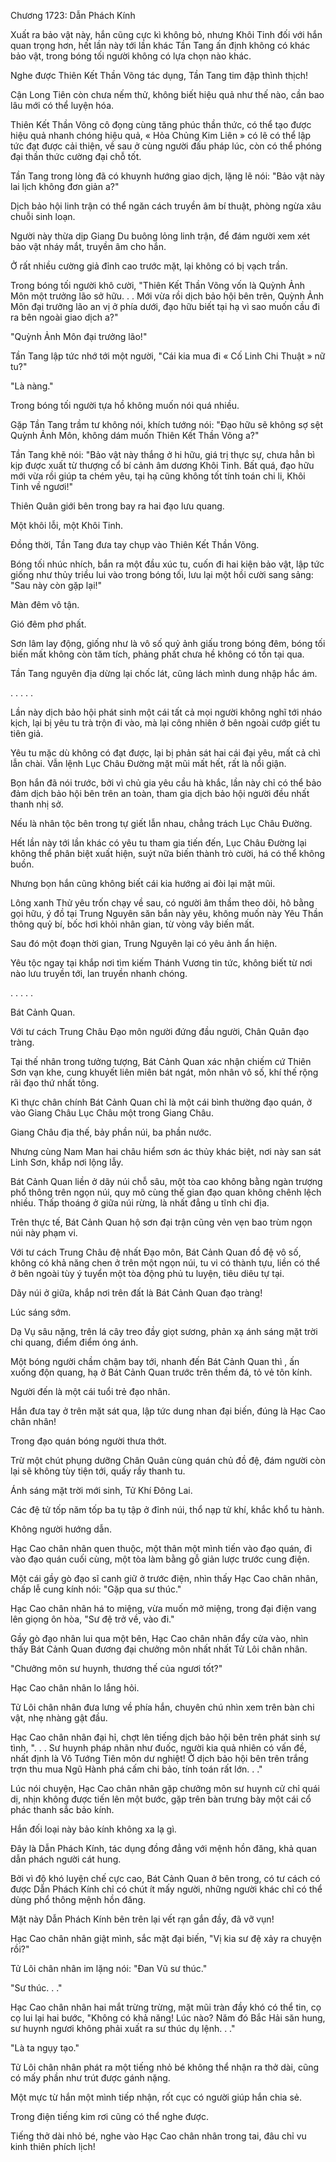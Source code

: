 




Chương 1723: Dẫn Phách Kính


Xuất ra bảo vật này, hắn cũng cực kì không bỏ, nhưng Khôi Tinh đối với hắn quan trọng hơn, hết lần này tới lần khác Tần Tang ấn định không có khác bảo vật, trong bóng tối người không có lựa chọn nào khác.

Nghe được Thiên Kết Thần Võng tác dụng, Tần Tang tim đập thình thịch!

Cận Long Tiên còn chưa nếm thử, không biết hiệu quả như thế nào, cần bao lâu mới có thể luyện hóa.

Thiên Kết Thần Võng cô đọng cùng tăng phúc thần thức, có thể tạo được hiệu quả nhanh chóng hiệu quả, « Hỏa Chủng Kim Liên » có lẽ có thể lập tức đạt được cải thiện, về sau ở cùng người đấu pháp lúc, còn có thể phóng đại thần thức cường đại chỗ tốt.

Tần Tang trong lòng đã có khuynh hướng giao dịch, lặng lẽ nói: "Bảo vật này lai lịch không đơn giản a?"

Dịch bảo hội linh trận có thể ngăn cách truyền âm bí thuật, phòng ngừa xâu chuỗi sinh loạn.

Người này thừa dịp Giang Du buông lỏng linh trận, để đám người xem xét bảo vật nháy mắt, truyền âm cho hắn.

Ở rất nhiều cường giả đỉnh cao trước mặt, lại không có bị vạch trần.

Trong bóng tối người khô cười, "Thiên Kết Thần Võng vốn là Quỳnh Ảnh Môn một trưởng lão sở hữu. . . Mới vừa rồi dịch bảo hội bên trên, Quỳnh Ảnh Môn đại trưởng lão an vị ở phía dưới, đạo hữu biết tại hạ vì sao muốn cầu đi ra bên ngoài giao dịch a?"

"Quỳnh Ảnh Môn đại trưởng lão!"

Tần Tang lập tức nhớ tới một người, "Cái kia mua đi « Cố Linh Chi Thuật » nữ tu?"

"Là nàng."

Trong bóng tối người tựa hồ không muốn nói quá nhiều.

Gặp Tần Tang trầm tư không nói, khích tướng nói: "Đạo hữu sẽ không sợ sệt Quỳnh Ảnh Môn, không dám muốn Thiên Kết Thần Võng a?"

Tần Tang khẽ nói: "Bảo vật này thắng ở hi hữu, giá trị thực sự, chưa hẳn bì kịp được xuất từ thượng cổ bí cảnh âm dương Khôi Tinh. Bất quá, đạo hữu mới vừa rồi giúp ta chém yêu, tại hạ cũng không tốt tính toán chi li, Khôi Tinh về ngươi!"

Thiên Quân giới bên trong bay ra hai đạo lưu quang.

Một khôi lỗi, một Khôi Tinh.

Đồng thời, Tần Tang đưa tay chụp vào Thiên Kết Thần Võng.

Bóng tối nhúc nhích, bắn ra một đầu xúc tu, cuốn đi hai kiện bảo vật, lập tức giống như thủy triều lui vào trong bóng tối, lưu lại một hồi cười sang sảng: "Sau này còn gặp lại!"

Màn đêm vô tận.

Gió đêm phơ phất.

Sơn lâm lay động, giống như là vô số quỷ ảnh giấu trong bóng đêm, bóng tối biến mất không còn tăm tích, phảng phất chưa hề không có tồn tại qua.

Tần Tang nguyên địa dừng lại chốc lát, cũng lách mình dung nhập hắc ám.

. . . . .

Lần này dịch bảo hội phát sinh một cái tất cả mọi người không nghĩ tới nháo kịch, lại bị yêu tu trà trộn đi vào, mà lại công nhiên ở bên ngoài cướp giết tu tiên giả.

Yêu tu mặc dù không có đạt được, lại bị phản sát hai cái đại yêu, mất cả chì lẫn chài. Vẫn lệnh Lục Châu Đường mặt mũi mất hết, rất là nổi giận.

Bọn hắn đã nói trước, bởi vì chủ gia yêu cầu hà khắc, lần này chỉ có thể bảo đảm dịch bảo hội bên trên an toàn, tham gia dịch bảo hội người đều nhất thanh nhị sở.

Nếu là nhân tộc bên trong tự giết lẫn nhau, chẳng trách Lục Châu Đường.

Hết lần này tới lần khác có yêu tu tham gia tiến đến, Lục Châu Đường lại không thể phân biệt xuất hiện, suýt nữa biến thành trò cười, há có thể không buồn.

Nhưng bọn hắn cũng không biết cái kia hướng ai đòi lại mặt mũi.

Lông xanh Thử yêu trốn chạy về sau, có người âm thầm theo dõi, hô bằng gọi hữu, ý đồ tại Trung Nguyên săn bắn này yêu, không muốn này Yêu Thần thông quỷ bí, bốc hơi khỏi nhân gian, từ vòng vây biến mất.

Sau đó một đoạn thời gian, Trung Nguyên lại có yêu ảnh ẩn hiện.

Yêu tộc ngay tại khắp nơi tìm kiếm Thánh Vương tin tức, không biết từ nơi nào lưu truyền tới, lan truyền nhanh chóng.

. . . . .

Bát Cảnh Quan.

Với tư cách Trung Châu Đạo môn người đứng đầu người, Chân Quân đạo tràng.

Tại thế nhân trong tưởng tượng, Bát Cảnh Quan xác nhận chiếm cứ Thiên Sơn vạn khe, cung khuyết liên miên bát ngát, môn nhân vô số, khí thế rộng rãi đạo thứ nhất tông.

Kì thực chân chính Bát Cảnh Quan chỉ là một cái bình thường đạo quán, ở vào Giang Châu Lục Châu một trong Giang Châu.

Giang Châu địa thế, bảy phần núi, ba phần nước.

Nhưng cùng Nam Man hai châu hiểm sơn ác thủy khác biệt, nơi này san sát Linh Sơn, khắp nơi lộng lẫy.

Bát Cảnh Quan liền ở dãy núi chỗ sâu, một tòa cao không bằng ngàn trượng phổ thông trên ngọn núi, quy mô cùng thế gian đạo quan không chênh lệch nhiều. Thấp thoáng ở giữa núi rừng, là nhất đẳng u tĩnh chi địa.

Trên thực tế, Bát Cảnh Quan hộ sơn đại trận cũng vẻn vẹn bao trùm ngọn núi này phạm vi.

Với tư cách Trung Châu đệ nhất Đạo môn, Bát Cảnh Quan đồ đệ vô số, không có khả năng chen ở trên một ngọn núi, tu vi có thành tựu, liền có thể ở bên ngoài tùy ý tuyển một tòa động phủ tu luyện, tiêu diêu tự tại.

Dãy núi ở giữa, khắp nơi trên đất là Bát Cảnh Quan đạo tràng!

Lúc sáng sớm.

Dạ Vụ sâu nặng, trên lá cây treo đầy giọt sương, phản xạ ánh sáng mặt trời chi quang, điểm điểm óng ánh.

Một bóng người chầm chậm bay tới, nhanh đến Bát Cảnh Quan thì , ấn xuống độn quang, hạ ở Bát Cảnh Quan trước trên thềm đá, tỏ vẻ tôn kính.

Người đến là một cái tuổi trẻ đạo nhân.

Hắn đưa tay ở trên mặt sát qua, lập tức dung nhan đại biến, đúng là Hạc Cao chân nhân!

Trong đạo quán bóng người thưa thớt.

Trừ một chút phụng dưỡng Chân Quân cùng quán chủ đồ đệ, đám người còn lại sẽ không tùy tiện tới, quấy rầy thanh tu.

Ánh sáng mặt trời mới sinh, Tử Khí Đông Lai.

Các đệ tử tốp năm tốp ba tụ tập ở đỉnh núi, thổ nạp tử khí, khắc khổ tu hành.

Không người hướng dẫn.

Hạc Cao chân nhân quen thuộc, một thân một mình tiến vào đạo quán, đi vào đạo quán cuối cùng, một tòa làm bằng gỗ giản lược trước cung điện.

Một cái gầy gò đạo sĩ canh giữ ở trước điện, nhìn thấy Hạc Cao chân nhân, chấp lễ cung kính nói: "Gặp qua sư thúc."

Hạc Cao chân nhân há to miệng, vừa muốn mở miệng, trong đại điện vang lên giọng ôn hòa, "Sư đệ trở về, vào đi."

Gầy gò đạo nhân lui qua một bên, Hạc Cao chân nhân đẩy cửa vào, nhìn thấy Bát Cảnh Quan đương đại chưởng môn nhất nhất Tử Lôi chân nhân.

"Chưởng môn sư huynh, thương thế của ngươi tốt?"

Hạc Cao chân nhân lo lắng hỏi.

Tử Lôi chân nhân đưa lưng về phía hắn, chuyên chú nhìn xem trên bàn chi vật, nhẹ nhàng gật đầu.

Hạc Cao chân nhân đại hỉ, chợt lên tiếng dịch bảo hội bên trên phát sinh sự tình, ". . . Sư huynh pháp nhãn như đuốc, người kia quả nhiên có vấn đề, nhất định là Vô Tướng Tiên môn dư nghiệt! Ở dịch bảo hội bên trên trắng trợn thu mua Ngũ Hành phá cấm chi bảo, tính toán rất lớn. . ."

Lúc nói chuyện, Hạc Cao chân nhân gặp chưởng môn sư huynh cử chỉ quái dị, nhịn không được tiến lên một bước, gặp trên bàn trưng bày một cái cổ phác thanh sắc bảo kính.

Hắn đối loại này bảo kính không xa lạ gì.

Đây là Dẫn Phách Kính, tác dụng đồng đẳng với mệnh hồn đăng, khả quan dẫn phách người cát hung.

Bởi vì độ khó luyện chế cực cao, Bát Cảnh Quan ở bên trong, có tư cách có được Dẫn Phách Kính chỉ có chút ít mấy người, những người khác chỉ có thể dùng phổ thông mệnh hồn đăng.

Mặt này Dẫn Phách Kính bên trên lại vết rạn gắn đầy, đã vỡ vụn!

Hạc Cao chân nhân giật mình, sắc mặt đại biến, "Vị kia sư đệ xảy ra chuyện rồi?"

Tử Lôi chân nhân im lặng nói: "Đan Vũ sư thúc."

"Sư thúc. . ."

Hạc Cao chân nhân hai mắt trừng trừng, mặt mũi tràn đầy khó có thể tin, cọ cọ lui lại hai bước, "Không có khả năng! Lúc nào? Năm đó Bắc Hải săn hung, sư huynh ngươi không phải xuất ra sư thúc dụ lệnh. . ."

"Là ta ngụy tạo."

Tử Lôi chân nhân phát ra một tiếng nhỏ bé không thể nhận ra thở dài, cũng có mấy phần như trút được gánh nặng.

Một mực từ hắn một mình tiếp nhận, rốt cục có người giúp hắn chia sẻ.

Trong điện tiếng kim rơi cũng có thể nghe được.

Tiếng thở dài nhỏ bé, nghe vào Hạc Cao chân nhân trong tai, đâu chỉ vu kinh thiên phích lịch!




